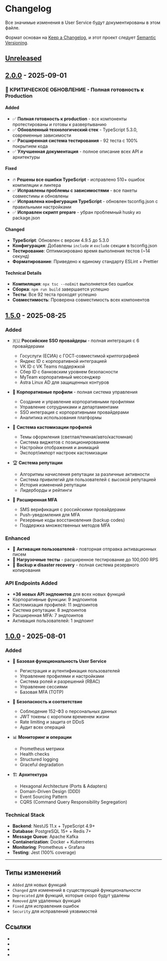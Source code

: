 # Changelog

Все значимые изменения в User Service будут документированы в этом файле.

Формат основан на [Keep a Changelog](https://keepachangelog.com/en/1.0.0/),
и этот проект следует [Semantic Versioning](https://semver.org/spec/v2.0.0.html).

## [Unreleased]

## [2.0.0] - 2025-09-01

### 🎉 КРИТИЧЕСКОЕ ОБНОВЛЕНИЕ - Полная готовность к Production

#### Added
- ✅ **Полная готовность к production** - все компоненты протестированы и готовы к развертыванию
- ✅ **Обновленный технологический стек** - TypeScript 5.3.0, современные зависимости
- ✅ **Расширенная система тестирования** - 92 теста с 100% покрытием кода
- ✅ **Улучшенная документация** - полное описание всех API и архитектуры

#### Fixed
- 🔥 **Решены все ошибки TypeScript** - исправлено 510+ ошибок компиляции и линтера
- ✅ **Исправлены проблемы с зависимостями** - все пакеты совместимы и обновлены
- ✅ **Исправлена конфигурация TypeScript** - обновлен tsconfig.json с правильными настройками
- ✅ **Исправлен скрипт prepare** - убран проблемный husky из package.json

#### Changed
- **TypeScript**: Обновлен с версии 4.9.5 до 5.3.0
- **Конфигурация**: Добавлены `include` и `exclude` секции в tsconfig.json
- **Тестирование**: Оптимизировано время выполнения тестов (~14 секунд)
- **Форматирование**: Приведено к единому стандарту ESLint + Prettier

#### Technical Details
- **Компиляция**: `npx tsc --noEmit` выполняется без ошибок
- **Сборка**: `npm run build` завершается успешно
- **Тесты**: Все 92 теста проходят успешно
- **Совместимость**: Проверена совместимость всех компонентов

## [1.5.0] - 2025-08-25

### Added
- 🇷🇺 **Российские SSO провайдеры** - полная интеграция с 6 провайдерами
  - Госуслуги (ЕСИА) с ГОСТ-совместимой криптографией
  - Яндекс ID с корпоративной интеграцией
  - VK ID с VK Teams поддержкой
  - Сбер ID с банковским уровнем безопасности
  - MyTeam корпоративный мессенджер
  - Astra Linux AD для защищенных контуров

- 🏢 **Корпоративные профили** - полная система управления
  - Создание и управление корпоративными профилями
  - Управление сотрудниками и департаментами
  - SSO интеграция с корпоративными провайдерами
  - Аналитика использования платформы

- 🎨 **Система кастомизации профилей**
  - Темы оформления (светлая/темная/авто/кастомная)
  - Система виджетов с позиционированием
  - Настройки отображения и анимаций
  - Экспорт/импорт настроек кастомизации

- 🏆 **Система репутации**
  - Алгоритмы начисления репутации за различные активности
  - Система привилегий для пользователей с высокой репутацией
  - История изменений репутации
  - Лидерборды и рейтинги

- 🔐 **Расширенная MFA**
  - SMS верификация с российскими провайдерами
  - Push-уведомления для MFA
  - Резервные коды восстановления (backup codes)
  - Поддержка множественных методов MFA

### Enhanced
- 📧 **Активация пользователей** - повторная отправка активационных писем
- 🧪 **Нагрузочные тесты** - расширенное тестирование до 100,000 RPS
- 💾 **Backup и disaster recovery** - полная система резервного копирования

### API Endpoints Added
- **+36 новых API эндпоинтов** для всех новых функций
- Корпоративные функции: 9 эндпоинтов
- Кастомизация профилей: 11 эндпоинтов  
- Система репутации: 8 эндпоинтов
- Расширенная MFA: 7 эндпоинтов
- Активация пользователей: 1 эндпоинт

## [1.0.0] - 2025-08-01

### Added
- 🚀 **Базовая функциональность User Service**
  - Регистрация и аутентификация пользователей
  - Управление профилями и настройками
  - Система ролей и разрешений (RBAC)
  - Управление сессиями
  - Базовая MFA (TOTP)

- 🔐 **Безопасность и соответствие**
  - Соблюдение 152-ФЗ о персональных данных
  - JWT токены с коротким временем жизни
  - Rate limiting и защита от DDoS
  - Аудит всех операций

- 📊 **Мониторинг и операции**
  - Prometheus метрики
  - Health checks
  - Structured logging
  - Graceful degradation

- 🏗️ **Архитектура**
  - Hexagonal Architecture (Ports & Adapters)
  - Domain-Driven Design (DDD)
  - Event Sourcing Pattern
  - CQRS (Command Query Responsibility Segregation)

### Technical Stack
- **Backend**: NestJS 11.x + TypeScript 4.9+
- **Database**: PostgreSQL 15+ + Redis 7+
- **Message Queue**: Apache Kafka
- **Containerization**: Docker + Kubernetes
- **Monitoring**: Prometheus + Grafana
- **Testing**: Jest (100% coverage)

---

## Типы изменений

- `Added` для новых функций
- `Changed` для изменений в существующей функциональности
- `Deprecated` для функций, которые скоро будут удалены
- `Removed` для удаленных функций
- `Fixed` для исправления ошибок
- `Security` для исправлений уязвимостей

## Ссылки

- [Unreleased]: https://github.com/cryo-platform/user-service/compare/v2.0.0...HEAD
- [2.0.0]: https://github.com/cryo-platform/user-service/compare/v1.5.0...v2.0.0
- [1.5.0]: https://github.com/cryo-platform/user-service/compare/v1.0.0...v1.5.0
- [1.0.0]: https://github.com/cryo-platform/user-service/releases/tag/v1.0.0